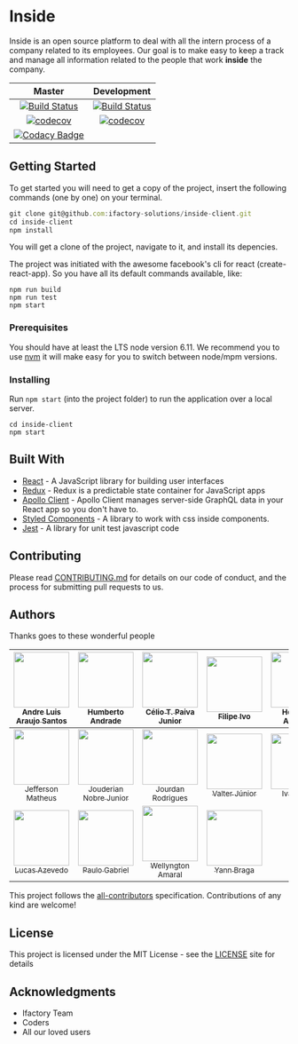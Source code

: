 # Inside

Inside is an open source platform to deal with all the intern process of a company related to its employees. Our goal is to make easy to keep a track and manage all information related to the people that work **inside** the company.

| Master | Development |
| :----: | :---------: |
| [![Build Status][travis_badge_master]][travis_link] | [![Build Status][travis_badge_development]][travis_link] |
| [![codecov][codecov_badge_master]][codecov_link] | [![codecov][codecov_badge_development]][codecov_link] |
| [![Codacy Badge](https://api.codacy.com/project/badge/Grade/d701864e180848c5a645e1717d8e1fee)](https://www.codacy.com/app/jvcjunior/inside-client?utm_source=github.com&amp;utm_medium=referral&amp;utm_content=ifactory-solutions/inside-client&amp;utm_campaign=Badge_Grade) | 
## Getting Started

To get started you will need to get a copy of the project, insert the following commands (one by one) on your terminal.

```javascript
git clone git@github.com:ifactory-solutions/inside-client.git
cd inside-client
npm install
```

You will get a clone of the project, navigate to it, and install its depencies.

The project was initiated with the awesome facebook's cli for react (create-react-app). So you have all its default commands available, like:

```
npm run build
npm run test
npm start
```

### Prerequisites

You should have at least the LTS node version 6.11. We recommend you to use [nvm](https://github.com/creationix/nvm) it will make easy for you to switch between node/mpm versions.


### Installing

Run `npm start` (into the project folder) to run the application over a local server.

```
cd inside-client
npm start
```

## Built With

* [React](https://facebook.github.io/react/) - A JavaScript library for building user interfaces
* [Redux](http://redux.js.org/) - Redux is a predictable state container for JavaScript apps
* [Apollo Client](http://dev.apollodata.com/react/) - Apollo Client manages server-side GraphQL data in your React app so you don't have to.
* [Styled Components](https://www.styled-components.com/) - A library to work with css inside components.
* [Jest](https://facebook.github.io/jest/) - A library for unit test javascript code

## Contributing

Please read [CONTRIBUTING.md](CONTRIBUTING.md) for details on our code of conduct, and the process for submitting pull requests to us.


## Authors

Thanks goes to these wonderful people

<!-- ALL-CONTRIBUTORS-LIST:START - Do not remove or modify this section -->
| [<img src="https://avatars0.githubusercontent.com/u/20783450?v=4&s=460" width="100px;"/><br /><sub>Andre Luis Araujo Santos</sub>](https://github.com/andrelas1) | [<img src="https://avatars2.githubusercontent.com/u/32068056?v=4&s=460" width="100px;"/><br /><sub>Humberto Andrade</sub>](https://github.com/chumbertoandrade)<br /> | [<img src="https://avatars1.githubusercontent.com/u/11651330?v=4&s=460" width="100px;"/><br /><sub>Célio T. Paiva Junior</sub>](https://github.com/cjuniorr)<br /> | [<img src="https://avatars1.githubusercontent.com/u/7153429?v=4&s=460" width="100px;"/><br /><sub>Filipe Ivo</sub>](https://github.com/filipeivo10)<br /> | [<img src="https://avatars2.githubusercontent.com/u/6731006?v=4&s=460" width="100px;"/><br /><sub>Henrique Andrade</sub>](https://github.com/handrade)<br /> | [<img src="https://avatars2.githubusercontent.com/u/2815506?v=4&s=460" width="100px;"/><br /><sub>Igor Moura</sub>](https://github.com/igormoura)<br /> | [<img src="https://avatars3.githubusercontent.com/u/9323529?v=4&s=460" width="100px;"/><br /><sub>Italo Pessoa</sub>](https://github.com/italopessoa)<br /> |
| :---: | :---: | :---: | :---: | :---: | :---: | :---: |
| [<img src="https://avatars2.githubusercontent.com/u/13180987?v=4&s=460" width="100px;"/><br /><sub>Jefferson Matheus</sub>](https://github.com/Jefferson227)<br /> | [<img src="https://avatars3.githubusercontent.com/u/1559013?v=4&s=460" width="100px;"/><br /><sub>Jouderian Nobre Junior</sub>](https://github.com/jouderianjr)<br /> | [<img src="https://avatars2.githubusercontent.com/u/6227037?v=4&s=460" width="100px;"/><br /><sub>Jourdan Rodrigues</sub>](https://github.com/jourdanrodrigues)<br /> | [<img src="https://avatars2.githubusercontent.com/u/397790?v=4&s=460" width="100px;"/><br /><sub>Valter Júnior</sub>](https://github.com/jvcjunior)<br /> | [<img src="https://avatars0.githubusercontent.com/u/32167508?v=4&s=460" width="100px;"/><br /><sub>Ivan Kenji</sub>](https://github.com/kenjiivan)<br /> | [<img src="https://avatars0.githubusercontent.com/u/2501144?v=4&s=460" width="100px;"/><br /><sub>Daniel Laurindo</sub>](https://github.com/laurindo)<br /> | [<img src="https://avatars3.githubusercontent.com/u/2575262?v=4&s=460" width="100px;"/><br /><sub>Caroline da Silva Rodrigues</sub>](https://github.com/loracsilva)<br />
| [<img src="https://avatars3.githubusercontent.com/u/11963735?v=4&s=460" width="100px;"/><br /><sub>Lucas Azevedo</sub>](https://github.com/lucasazevedoqx)<br /> | [<img src="https://avatars3.githubusercontent.com/u/9358427?v=4&s=460" width="100px;"/><br /><sub>Paulo Gabriel</sub>](https://github.com/paulonotz0r)<br /> | [<img src="https://avatars0.githubusercontent.com/u/3047016?v=4&s=460" width="100px;"/><br /><sub>Wellyngton Amaral</sub>](https://github.com/wellyal)<br /> | [<img src="https://avatars2.githubusercontent.com/u/1671563?v=4&s=460" width="100px;"/><br /><sub>Yann Braga</sub>](https://github.com/yannbf)<br />
<!-- ALL-CONTRIBUTORS-LIST:END -->

This project follows the [all-contributors](https://github.com/kentcdodds/all-contributors) specification.
Contributions of any kind are welcome!

## License

This project is licensed under the MIT License - see the [LICENSE](LICENSE) site for details

## Acknowledgments

* Ifactory Team
* Coders
* All our loved users

[codecov_badge_master]: https://codecov.io/gh/ifactory-solutions/inside_client/branch/master/graph/badge.svg
[codecov_badge_development]: https://codecov.io/gh/ifactory-solutions/inside_client/branch/development/graph/badge.svg
[codecov_link]: https://codecov.io/gh/ifactory-solutions/inside_client
[travis_badge_master]: https://travis-ci.org/ifactory-solutions/inside_client.svg?branch=master
[travis_badge_development]: https://travis-ci.org/ifactory-solutions/inside_client.svg?branch=development
[travis_link]: https://travis-ci.org/ifactory-solutions/inside_client
